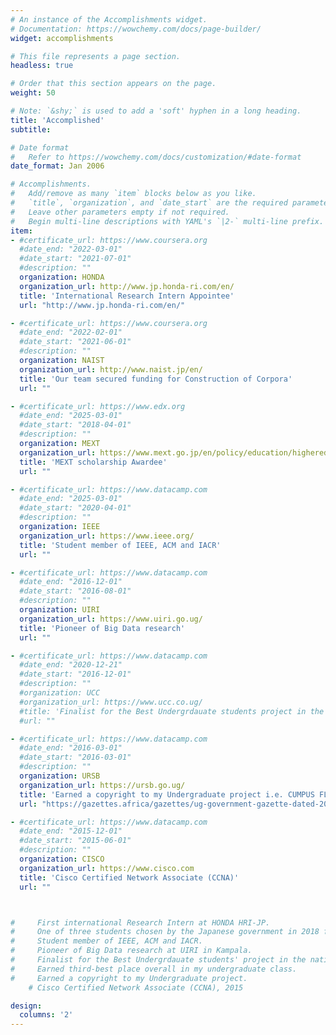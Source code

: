 ```yaml
---
# An instance of the Accomplishments widget.
# Documentation: https://wowchemy.com/docs/page-builder/
widget: accomplishments

# This file represents a page section.
headless: true

# Order that this section appears on the page.
weight: 50

# Note: `&shy;` is used to add a 'soft' hyphen in a long heading.
title: 'Accomplished' 
subtitle:

# Date format
#   Refer to https://wowchemy.com/docs/customization/#date-format
date_format: Jan 2006

# Accomplishments.
#   Add/remove as many `item` blocks below as you like.
#   `title`, `organization`, and `date_start` are the required parameters.
#   Leave other parameters empty if not required.
#   Begin multi-line descriptions with YAML's `|2-` multi-line prefix.
item:
- #certificate_url: https://www.coursera.org
  #date_end: "2022-03-01"
  #date_start: "2021-07-01"
  #description: ""
  organization: HONDA
  organization_url: http://www.jp.honda-ri.com/en/
  title: 'International Research Intern Appointee'
  url: "http://www.jp.honda-ri.com/en/"

- #certificate_url: https://www.coursera.org
  #date_end: "2022-02-01"
  #date_start: "2021-06-01"
  #description: ""
  organization: NAIST
  organization_url: http://www.naist.jp/en/
  title: 'Our team secured funding for Construction of Corpora'
  url: ""

- #certificate_url: https://www.edx.org
  #date_end: "2025-03-01"
  #date_start: "2018-04-01"
  #description: ""
  organization: MEXT
  organization_url: https://www.mext.go.jp/en/policy/education/highered/title02/detail02/sdetail02/1373897.htm
  title: 'MEXT scholarship Awardee'
  url: ""

- #certificate_url: https://www.datacamp.com
  #date_end: "2025-03-01"
  #date_start: "2020-04-01"
  #description: ""
  organization: IEEE
  organization_url: https://www.ieee.org/
  title: 'Student member of IEEE, ACM and IACR'
  url: ""

- #certificate_url: https://www.datacamp.com
  #date_end: "2016-12-01"
  #date_start: "2016-08-01"
  #description: ""
  organization: UIRI
  organization_url: https://www.uiri.go.ug/
  title: 'Pioneer of Big Data research'
  url: ""

- #certificate_url: https://www.datacamp.com
  #date_end: "2020-12-21"
  #date_start: "2016-12-01"
  #description: ""
  #organization: UCC
  #organization_url: https://www.ucc.co.ug/ 
  #title: 'Finalist for the Best Undergrdauate students project in the national championships'
  #url: ""

- #certificate_url: https://www.datacamp.com
  #date_end: "2016-03-01"
  #date_start: "2016-03-01"
  #description: ""
  organization: URSB
  organization_url: https://ursb.go.ug/
  title: 'Earned a copyright to my Undergraduate project i.e. CUMPUS FLIGHT'
  url: "https://gazettes.africa/gazettes/ug-government-gazette-dated-2018-08-31-no-46"

- #certificate_url: https://www.datacamp.com
  #date_end: "2015-12-01"
  #date_start: "2015-06-01"
  #description: ""
  organization: CISCO
  organization_url: https://www.cisco.com
  title: 'Cisco Certified Network Associate (CCNA)'
  url: ""



#     First international Research Intern at HONDA HRI-JP.
#     One of three students chosen by the Japanese government in 2018 for the MEXT scholarship.
#     Student member of IEEE, ACM and IACR.
#     Pioneer of Big Data research at UIRI in Kampala.
#     Finalist for the Best Undergrdauate students' project in the national championships.
#     Earned third-best place overall in my undergraduate class. 
#     Earned a copyright to my Undergraduate project.
    # Cisco Certified Network Associate (CCNA), 2015

design:
  columns: '2' 
---
```

